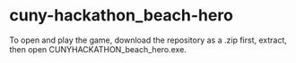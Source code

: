 # cuny-hackathon_beach-hero

To open and play the game, download the repository as a .zip first, extract, then open CUNYHACKATHON_beach_hero.exe.
